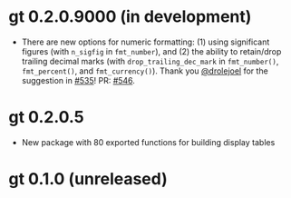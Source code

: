 # gt 0.2.0.9000 (in development)

* There are new options for numeric formatting: (1) using significant figures (with `n_sigfig` in `fmt_number`), and (2) the ability to retain/drop trailing decimal marks (with `drop_trailing_dec_mark` in `fmt_number()`, `fmt_percent()`, and `fmt_currency()`). Thank you [@drolejoel](https://github.com/drolejoel) for the suggestion in [#535](https://github.com/rstudio/gt/issues/535)! PR: [#546](https://github.com/rstudio/gt/pull/546).

# gt 0.2.0.5

* New package with 80 exported functions for building display tables

# gt 0.1.0 (unreleased)
